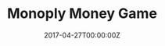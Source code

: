 ---
title: Monoply Money Game
summary: A `flutter app` to handle money transactions in monoply with multiple connected devices on LAN
tags:
- Flutter
date: "2017-04-27T00:00:00Z"

# Optional external URL for project (replaces project detail page).
external_link: https://github.com/mannprerak2/monopoly_money_game
---